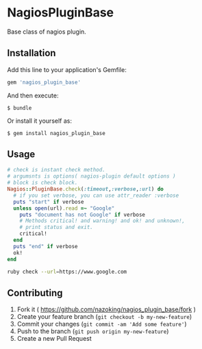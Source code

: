 # NagiosPluginBase

Base class of nagios plugin.

## Installation

Add this line to your application's Gemfile:

```ruby
gem 'nagios_plugin_base'
```

And then execute:

    $ bundle

Or install it yourself as:

    $ gem install nagios_plugin_base

## Usage

```ruby
# check is instant check method.
# argumsnts is options( nagios-plugin default options )
# block is check block.
Nagios::PluginBase.check(:timeout,:verbose,:url) do
  # if you set verbose, you can use attr_reader :verbose
  puts "start" if verbose
  unless open(url).read =~ "Google"
    puts "document has not Google" if verbose
    # Methods critical! and warning! and ok! and unknown!,
    # print status and exit.
    critical!
  end
  puts "end" if verbose
  ok!
end
```

```bash
ruby check --url=https://www.google.com
```

## Contributing

1. Fork it ( https://github.com/nazoking/nagios_plugin_base/fork )
2. Create your feature branch (`git checkout -b my-new-feature`)
3. Commit your changes (`git commit -am 'Add some feature'`)
4. Push to the branch (`git push origin my-new-feature`)
5. Create a new Pull Request
